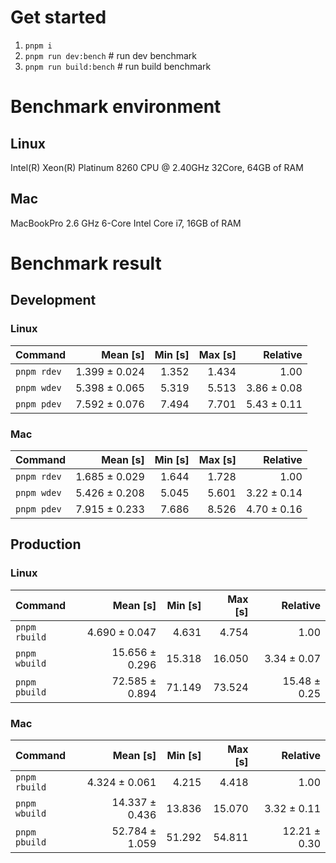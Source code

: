 # Get started
1. `pnpm i`
2. `pnpm run dev:bench` # run dev benchmark
3. `pnpm run build:bench` # run build benchmark








<!---benchStart-->
# Benchmark environment

## Linux
Intel(R) Xeon(R) Platinum 8260 CPU @ 2.40GHz 32Core, 64GB of RAM
## Mac
MacBookPro 2.6 GHz 6-Core Intel Core i7, 16GB of RAM

# Benchmark result

## Development 

### Linux 
| Command | Mean [s] | Min [s] | Max [s] | Relative |
|:---|---:|---:|---:|---:|
| `pnpm rdev` | 1.399 ± 0.024 | 1.352 | 1.434 | 1.00 |
| `pnpm wdev` | 5.398 ± 0.065 | 5.319 | 5.513 | 3.86 ± 0.08 |
| `pnpm pdev` | 7.592 ± 0.076 | 7.494 | 7.701 | 5.43 ± 0.11 |


### Mac
| Command | Mean [s] | Min [s] | Max [s] | Relative |
|:---|---:|---:|---:|---:|
| `pnpm rdev` | 1.685 ± 0.029 | 1.644 | 1.728 | 1.00 |
| `pnpm wdev` | 5.426 ± 0.208 | 5.045 | 5.601 | 3.22 ± 0.14 |
| `pnpm pdev` | 7.915 ± 0.233 | 7.686 | 8.526 | 4.70 ± 0.16 |


## Production

### Linux 
| Command | Mean [s] | Min [s] | Max [s] | Relative |
|:---|---:|---:|---:|---:|
| `pnpm rbuild` | 4.690 ± 0.047 | 4.631 | 4.754 | 1.00 |
| `pnpm wbuild` | 15.656 ± 0.296 | 15.318 | 16.050 | 3.34 ± 0.07 |
| `pnpm pbuild` | 72.585 ± 0.894 | 71.149 | 73.524 | 15.48 ± 0.25 |


### Mac
| Command | Mean [s] | Min [s] | Max [s] | Relative |
|:---|---:|---:|---:|---:|
| `pnpm rbuild` | 4.324 ± 0.061 | 4.215 | 4.418 | 1.00 |
| `pnpm wbuild` | 14.337 ± 0.436 | 13.836 | 15.070 | 3.32 ± 0.11 |
| `pnpm pbuild` | 52.784 ± 1.059 | 51.292 | 54.811 | 12.21 ± 0.30 |

<!---benchEnd-->
	
	
	
	
	
	
	
	
	
	